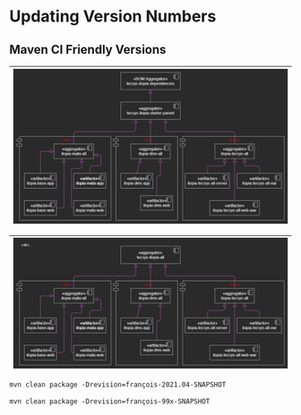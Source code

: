 # Updating Version Numbers 

## Maven CI Friendly Versions

| ![project-structure](diagrams/ci-friendly-project-structure.png "project-structure") |
| --- |

| ![project-structure-99](diagrams/ci-friendly-project-structure-99.png "project-structure-99") |
| --- |

``` 
mvn clean package -Drevision=françois-2021.04-SNAPSHOT
```

``` 
mvn clean package -Drevision=françois-99x-SNAPSHOT
```